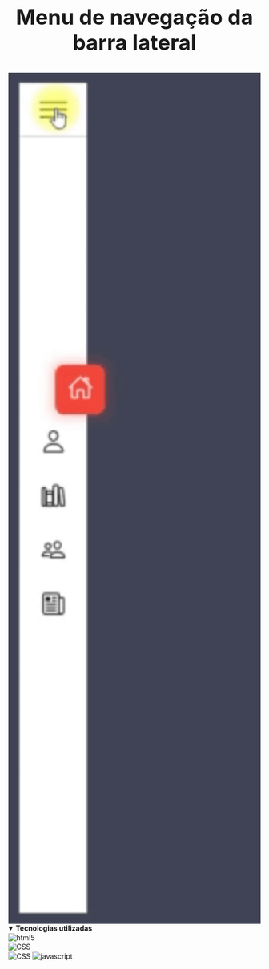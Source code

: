 
# <summary align="center"><b><h2>Menu de navegação da barra lateral</h2></b></summary>

<img align="center" src="https://github.com/felixskmarcio/projetos/blob/main/sidebar-menu-1/ScreenRecorderProject1.gif" alt="javascript" width="800"/>  
<details open="">

<summary><b>Tecnologias utilizadas</b></summary>
	<img align="center" alt="html5"src="https://img.shields.io/badge/HTML5-E34F26?style=for-the-badge&logo=html5&logoColor=white"/> 
    <br>
    <img align="center" alt="CSS"src="https://img.shields.io/badge/CSS-239120?&style=for-the-badge&logo=css3&logoColor=white"/> 
    <br> 
    <img align="center" alt="CSS"src="https://img.shields.io/badge/JavaScript-323330?style=for-the-badge&logo=javascript&logoColor=F7DF1E"/> 


<img align="center" src="https://user-images.githubusercontent.com/73097560/115834477-dbab4500-a447-11eb-908a-139a6edaec5c.gif" alt="javascript" width="1000"/>	
